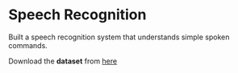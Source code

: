 # Speech Recognition

Built a speech recognition system that understands simple spoken commands.

Download the **dataset** from [here](https://www.kaggle.com/c/tensorflow-speech-recognition-challenge)
